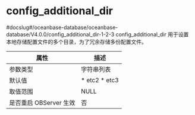 config_additional_dir 
==========================================
#docslug#/oceanbase-database/oceanbase-database/V4.0.0/config_additional_dir-1-2-3
config_additional_dir 用于设置本地存储配置文件的多个目录，为了冗余存储多份配置文件。


|      **属性**      |                                                **描述**                                                 |
|------------------|-------------------------------------------------------------------------------------------------------|
| 参数类型             | 字符串列表                                                                                                 |
| 默认值              | * etc2   * etc3    |
| 取值范围             | NULL                                                                                                  |
| 是否重启 OBServer 生效 | 否                                                                                                     |




